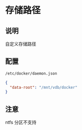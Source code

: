 # 存储路径

## 说明

自定义存储路径

## 配置

```sh
/etc/docker/daemon.json
```

```json
{
  "data-root": "/mnt/vdb/docker"
}
```

## 注意

ntfs 分区不支持
